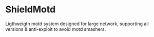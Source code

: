 # ShieldMotd

Ligthweigth motd system designed for large network, supporting all versions & anti-exploit to avoid motd smashers.

